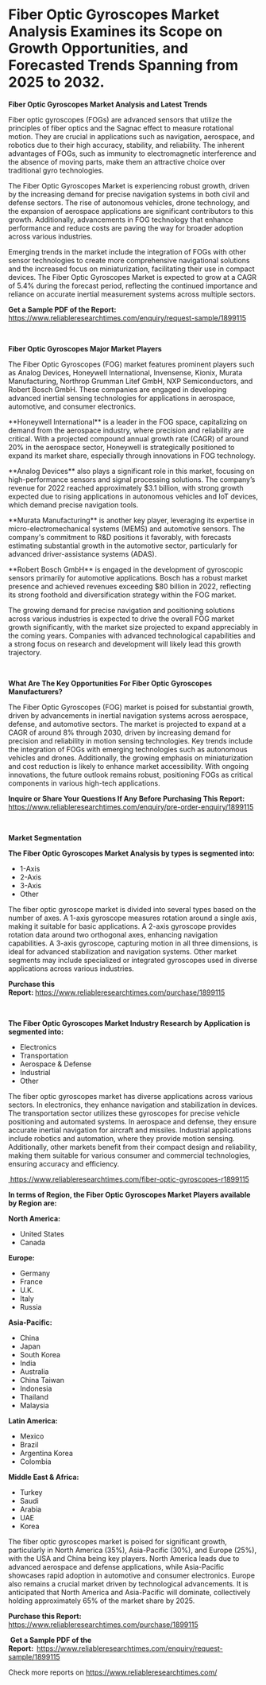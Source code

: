 <p><h1>Fiber Optic Gyroscopes Market Analysis Examines its Scope on Growth Opportunities, and Forecasted Trends Spanning from 2025 to 2032.</h1></p><p><strong>Fiber Optic Gyroscopes Market Analysis and Latest Trends</strong></p>
<p><p>Fiber optic gyroscopes (FOGs) are advanced sensors that utilize the principles of fiber optics and the Sagnac effect to measure rotational motion. They are crucial in applications such as navigation, aerospace, and robotics due to their high accuracy, stability, and reliability. The inherent advantages of FOGs, such as immunity to electromagnetic interference and the absence of moving parts, make them an attractive choice over traditional gyro technologies.</p><p>The Fiber Optic Gyroscopes Market is experiencing robust growth, driven by the increasing demand for precise navigation systems in both civil and defense sectors. The rise of autonomous vehicles, drone technology, and the expansion of aerospace applications are significant contributors to this growth. Additionally, advancements in FOG technology that enhance performance and reduce costs are paving the way for broader adoption across various industries.</p><p>Emerging trends in the market include the integration of FOGs with other sensor technologies to create more comprehensive navigational solutions and the increased focus on miniaturization, facilitating their use in compact devices. The Fiber Optic Gyroscopes Market is expected to grow at a CAGR of 5.4% during the forecast period, reflecting the continued importance and reliance on accurate inertial measurement systems across multiple sectors.</p></p>
<p><strong>Get a Sample PDF of the Report:&nbsp;</strong> <a href="https://www.reliableresearchtimes.com/enquiry/request-sample/1899115?utm_campaign=2237&utm_medium=2&utm_source=Github&utm_content=ia&utm_term=08042025&utm_id=fiber-optic-gyroscopes">https://www.reliableresearchtimes.com/enquiry/request-sample/1899115</a></p>
<p>&nbsp;</p>
<p><strong>Fiber Optic Gyroscopes Major Market Players</strong></p>
<p><p>The Fiber Optic Gyroscopes (FOG) market features prominent players such as Analog Devices, Honeywell International, Invensense, Kionix, Murata Manufacturing, Northrop Grumman Litef GmbH, NXP Semiconductors, and Robert Bosch GmbH. These companies are engaged in developing advanced inertial sensing technologies for applications in aerospace, automotive, and consumer electronics.</p><p>**Honeywell International** is a leader in the FOG space, capitalizing on demand from the aerospace industry, where precision and reliability are critical. With a projected compound annual growth rate (CAGR) of around 20% in the aerospace sector, Honeywell is strategically positioned to expand its market share, especially through innovations in FOG technology.</p><p>**Analog Devices** also plays a significant role in this market, focusing on high-performance sensors and signal processing solutions. The company’s revenue for 2022 reached approximately $3.1 billion, with strong growth expected due to rising applications in autonomous vehicles and IoT devices, which demand precise navigation tools.</p><p>**Murata Manufacturing** is another key player, leveraging its expertise in micro-electromechanical systems (MEMS) and automotive sensors. The company's commitment to R&D positions it favorably, with forecasts estimating substantial growth in the automotive sector, particularly for advanced driver-assistance systems (ADAS).</p><p>**Robert Bosch GmbH** is engaged in the development of gyroscopic sensors primarily for automotive applications. Bosch has a robust market presence and achieved revenues exceeding $80 billion in 2022, reflecting its strong foothold and diversification strategy within the FOG market.</p><p>The growing demand for precise navigation and positioning solutions across various industries is expected to drive the overall FOG market growth significantly, with the market size projected to expand appreciably in the coming years. Companies with advanced technological capabilities and a strong focus on research and development will likely lead this growth trajectory.</p></p>
<p>&nbsp;</p>
<p><strong>What Are The Key Opportunities For Fiber Optic Gyroscopes Manufacturers?</strong></p>
<p><p>The Fiber Optic Gyroscopes (FOG) market is poised for substantial growth, driven by advancements in inertial navigation systems across aerospace, defense, and automotive sectors. The market is projected to expand at a CAGR of around 8% through 2030, driven by increasing demand for precision and reliability in motion sensing technologies. Key trends include the integration of FOGs with emerging technologies such as autonomous vehicles and drones. Additionally, the growing emphasis on miniaturization and cost reduction is likely to enhance market accessibility. With ongoing innovations, the future outlook remains robust, positioning FOGs as critical components in various high-tech applications.</p></p>
<p><strong>Inquire or Share Your Questions If Any Before Purchasing This Report:</strong> <a href="https://www.reliableresearchtimes.com/enquiry/pre-order-enquiry/1899115?utm_campaign=2237&utm_medium=2&utm_source=Github&utm_content=ia&utm_term=08042025&utm_id=fiber-optic-gyroscopes">https://www.reliableresearchtimes.com/enquiry/pre-order-enquiry/1899115</a></p>
<p>&nbsp;</p>
<p><strong>Market Segmentation</strong></p>
<p><strong>The Fiber Optic Gyroscopes Market Analysis by types is segmented into:</strong></p>
<p><ul><li>1-Axis</li><li>2-Axis</li><li>3-Axis</li><li>Other</li></ul></p>
<p><p>The fiber optic gyroscope market is divided into several types based on the number of axes. A 1-axis gyroscope measures rotation around a single axis, making it suitable for basic applications. A 2-axis gyroscope provides rotation data around two orthogonal axes, enhancing navigation capabilities. A 3-axis gyroscope, capturing motion in all three dimensions, is ideal for advanced stabilization and navigation systems. Other market segments may include specialized or integrated gyroscopes used in diverse applications across various industries.</p></p>
<p><strong>Purchase this Report:&nbsp;</strong><a href="https://www.reliableresearchtimes.com/purchase/1899115?utm_campaign=2237&utm_medium=2&utm_source=Github&utm_content=ia&utm_term=08042025&utm_id=fiber-optic-gyroscopes">https://www.reliableresearchtimes.com/purchase/1899115</a></p>
<p>&nbsp;</p>
<p><strong>The Fiber Optic Gyroscopes Market Industry Research by Application is segmented into:</strong></p>
<p><ul><li>Electronics</li><li>Transportation</li><li>Aerospace & Defense</li><li>Industrial</li><li>Other</li></ul></p>
<p><p>The fiber optic gyroscopes market has diverse applications across various sectors. In electronics, they enhance navigation and stabilization in devices. The transportation sector utilizes these gyroscopes for precise vehicle positioning and automated systems. In aerospace and defense, they ensure accurate inertial navigation for aircraft and missiles. Industrial applications include robotics and automation, where they provide motion sensing. Additionally, other markets benefit from their compact design and reliability, making them suitable for various consumer and commercial technologies, ensuring accuracy and efficiency.</p></p>
<p><a href="https://www.reliableresearchtimes.com/fiber-optic-gyroscopes-r1899115?utm_campaign=2237&utm_medium=2&utm_source=Github&utm_content=ia&utm_term=08042025&utm_id=fiber-optic-gyroscopes">&nbsp;https://www.reliableresearchtimes.com/fiber-optic-gyroscopes-r1899115</a></p>
<p><strong>In terms of Region, the Fiber Optic Gyroscopes Market Players available by Region are:</strong></p>
<p>
    <p> <strong> North America: </strong>
        <ul>
            <li>United States</li>
            <li>Canada</li>
        </ul>
        </p> 
    <p> <strong> Europe: </strong>
        <ul>
            <li>Germany</li>
            <li>France</li>
            <li>U.K.</li>
            <li>Italy</li>
            <li>Russia</li>
        </ul>
        </p> 
    <p> <strong> Asia-Pacific: </strong>
        <ul>
            <li>China</li>
            <li>Japan</li>
            <li>South Korea</li>
            <li>India</li>
            <li>Australia</li>
            <li>China Taiwan</li>
            <li>Indonesia</li>
            <li>Thailand</li>
            <li>Malaysia</li>
        </ul>
        </p> 
    <p> <strong> Latin America: </strong>
        <ul>
            <li>Mexico</li>
            <li>Brazil</li>
            <li>Argentina Korea</li>
            <li>Colombia</li>
        </ul>
        </p> 
    <p> <strong> Middle East & Africa: </strong>
        <ul>
            <li>Turkey</li>
            <li>Saudi</li>
            <li>Arabia</li>
            <li>UAE</li>
            <li>Korea</li>
        </ul>
    </p>
    </p>
<p><p>The fiber optic gyroscopes market is poised for significant growth, particularly in North America (35%), Asia-Pacific (30%), and Europe (25%), with the USA and China being key players. North America leads due to advanced aerospace and defense applications, while Asia-Pacific showcases rapid adoption in automotive and consumer electronics. Europe also remains a crucial market driven by technological advancements. It is anticipated that North America and Asia-Pacific will dominate, collectively holding approximately 65% of the market share by 2025.</p></p>
<p><strong>Purchase this Report: </strong><a href="https://www.reliableresearchtimes.com/purchase/1899115?utm_campaign=2237&utm_medium=2&utm_source=Github&utm_content=ia&utm_term=08042025&utm_id=fiber-optic-gyroscopes">https://www.reliableresearchtimes.com/purchase/1899115</a></p>
<p>&nbsp;<strong>Get a Sample PDF of the Report:&nbsp;&nbsp;</strong><a href="https://www.reliableresearchtimes.com/enquiry/request-sample/1899115?utm_campaign=2237&utm_medium=2&utm_source=Github&utm_content=ia&utm_term=08042025&utm_id=fiber-optic-gyroscopes">https://www.reliableresearchtimes.com/enquiry/request-sample/1899115</a></p>
<p><strong></strong></p>
<p>Check more reports on <a href="https://www.reliableresearchtimes.com/?utm_campaign=2237&utm_medium=2&utm_source=Github&utm_content=ia&utm_term=08042025&utm_id=fiber-optic-gyroscopes">https://www.reliableresearchtimes.com/</a></p>
